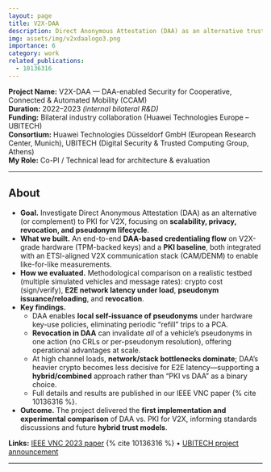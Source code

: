 ```yaml
---
layout: page
title: V2X-DAA
description: Direct Anonymous Attestation (DAA) as an alternative trust model for V2X security
img: assets/img/v2xdaalogo3.png
importance: 6
category: work
related_publications:
  - 10136316
---
```



**Project Name:** V2X-DAA — DAA-enabled Security for Cooperative, Connected & Automated Mobility (CCAM)  
**Duration:** 2022–2023 *(internal bilateral R&D)*  
**Funding:** Bilateral industry collaboration (Huawei Technologies Europe – UBITECH)  
**Consortium:** Huawei Technologies Düsseldorf GmbH (European Research Center, Munich), UBITECH (Digital Security & Trusted Computing Group, Athens)  
**My Role:** Co-PI / Technical lead for architecture & evaluation

---

## About

- **Goal.** Investigate Direct Anonymous Attestation (DAA) as an alternative (or complement) to PKI for V2X, focusing on **scalability, privacy, revocation, and pseudonym lifecycle**.  
- **What we built.** An end-to-end **DAA-based credentialing flow** on V2X-grade hardware (TPM-backed keys) and a **PKI baseline**, both integrated with an ETSI-aligned V2X communication stack (CAM/DENM) to enable like-for-like measurements.  
- **How we evaluated.** Methodological comparison on a realistic testbed (multiple simulated vehicles and message rates): crypto cost (sign/verify), **E2E network latency under load**, **pseudonym issuance/reloading**, and **revocation**.  
- **Key findings.**
  - DAA enables **local self-issuance of pseudonyms** under hardware key-use policies, eliminating periodic “refill” trips to a PCA.  
  - **Revocation in DAA** can invalidate *all* of a vehicle’s pseudonyms in one action (no CRLs or per-pseudonym resolution), offering operational advantages at scale.  
  - At high channel loads, **network/stack bottlenecks dominate**; DAA’s heavier crypto becomes less decisive for E2E latency—supporting a **hybrid/combined** approach rather than “PKI vs DAA” as a binary choice.  
  - Full details and results are published in our IEEE VNC paper {% cite 10136316 %}.  
- **Outcome.** The project delivered the **first implementation and experimental comparison** of DAA vs. PKI for V2X, informing standards discussions and future **hybrid trust models**.

**Links:** [IEEE VNC 2023 paper](https://ieeexplore.ieee.org/document/10136316) {% cite 10136316 %} • [UBITECH project announcement](https://ubitech.eu/ubitech-has-been-awarded-a-research-grant-on-v2x-communication-security-from-a-multinational-technology-company/)

---
